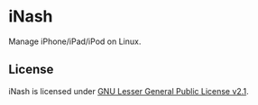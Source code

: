 # iNash

Manage iPhone/iPad/iPod on Linux.

## License

iNash is licensed under [GNU Lesser General Public License v2.1](https://www.gnu.org/licenses/old-licenses/lgpl-2.1.en.html).
